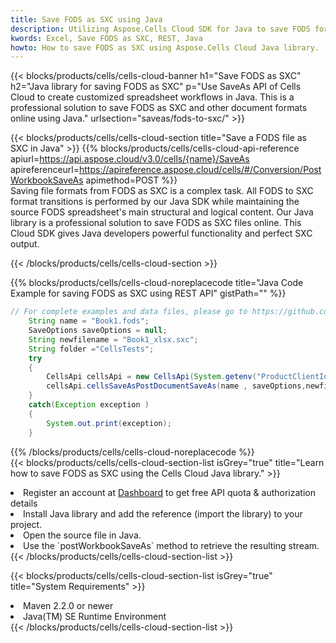 ```yaml
---
title: Save FODS as SXC using Java 
description: Utilizing Aspose.Cells Cloud SDK for Java to save FODS format file as SXC format file. 
kwords: Excel, Save FODS as SXC, REST, Java
howto: How to save FODS as SXC using Aspose.Cells Cloud Java library.
---
```



{{< blocks/products/cells/cells-cloud-banner h1="Save FODS as SXC" h2="Java library for saving FODS as SXC" p="Use SaveAs API of Cells Cloud to create customized spreadsheet workflows in Java. This is a professional solution to save FODS as SXC and other document formats online using Java." urlsection="saveas/fods-to-sxc/" >}}

{{< blocks/products/cells/cells-cloud-section  title="Save a FODS file as SXC in Java" >}}
{{% blocks/products/cells/cells-cloud-api-reference  apiurl=https://api.aspose.cloud/v3.0/cells/{name}/SaveAs  apireferenceurl=https://apireference.aspose.cloud/cells/#/Conversion/PostWorkbookSaveAs  apimethod=POST %}}
<br/>
Saving file formats from FODS as SXC is a complex task. All FODS to SXC format transitions is performed by our Java SDK while maintaining the source FODS spreadsheet's main structural and logical content. Our Java library is a professional solution to save FODS as SXC files online. This Cloud SDK gives Java developers powerful functionality and perfect SXC output.

{{< /blocks/products/cells/cells-cloud-section >}}

{{% blocks/products/cells/cells-cloud-noreplacecode title="Java Code Example for saving FODS as SXC using REST API" gistPath="" %}}
  
```java
// For complete examples and data files, please go to https://github.com/aspose-cells-cloud/aspose-cells-cloud-java/
    String name = "Book1.fods";
    SaveOptions saveOptions = null;
    String newfilename = "Book1_xlsx.sxc";
    String folder ="CellsTests";
    try 
    {
        CellsApi cellsApi = new CellsApi(System.getenv("ProductClientId"), System.getenv("ProductClientSecret"));
        cellsApi.cellsSaveAsPostDocumentSaveAs(name , saveOptions,newfilename,false,false,folder,null,null,null,true);                       
    }
    catch(Exception exception )
    {
        System.out.print(exception);
    }
```
  
{{% /blocks/products/cells/cells-cloud-noreplacecode  %}}
<br/>
{{< blocks/products/cells/cells-cloud-section-list isGrey="true"  title="Learn how to save FODS as SXC using the Cells Cloud Java library." >}}
<li>Register an account at <a href="https://dashboard.aspose.cloud/">Dashboard</a> to get free API quota & authorization details</li>
<li>Install Java library and add the reference (import the library) to your project.</li>
<li>Open the source file in Java.</li>
<li>Use the `postWorkbookSaveAs` method to retrieve the resulting stream.</li>
{{< /blocks/products/cells/cells-cloud-section-list >}}

{{< blocks/products/cells/cells-cloud-section-list isGrey="true"  title="System Requirements" >}}
<li>Maven 2.2.0 or newer</li>
<li>Java(TM) SE Runtime Environment</li>
{{< /blocks/products/cells/cells-cloud-section-list >}}
